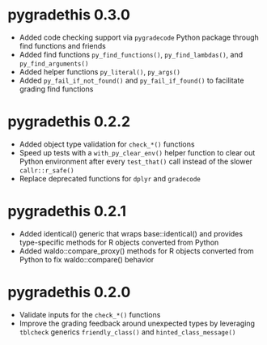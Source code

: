 # pygradethis 0.3.0

* Added code checking support via `pygradecode` Python package through find functions and friends
* Added find functions `py_find_functions()`, `py_find_lambdas()`, and `py_find_arguments()`
* Added helper functions `py_literal()`, `py_args()`
* Added `py_fail_if_not_found()` and `py_fail_if_found()` to facilitate grading find functions

# pygradethis 0.2.2

* Added object type validation for `check_*()` functions
* Speed up tests with a `with_py_clear_env()` helper function to clear out Python environment 
  after every `test_that()` call instead of the slower `callr::r_safe()`
* Replace deprecated functions for `dplyr` and `gradecode`

# pygradethis 0.2.1

* Added identical() generic that wraps base::identical() and provides type-specific methods for R objects converted from Python
* Added waldo::compare_proxy() methods for R objects converted from Python to fix waldo::compare() behavior

# pygradethis 0.2.0

* Validate inputs for the `check_*()` functions
* Improve the grading feedback around unexpected types by leveraging `tblcheck` generics `friendly_class()` and `hinted_class_message()`

